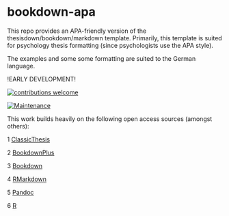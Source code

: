 # bookdown-apa
This repo provides an APA-friendly version of the thesisdown/bookdown/markdown template. Primarily, this template is suited for psychology thesis formatting (since psychologists use the APA style).

The examples and some some formatting are suited to the German language.

!EARLY DEVELOPMENT!

[![contributions welcome](https://img.shields.io/badge/contributions-welcome-brightgreen.svg?style=flat)](https://github.com/dwyl/esta/issues)

[![Maintenance](https://img.shields.io/badge/Maintained%3F-yes-green.svg)](https://GitHub.com/Naereen/StrapDown.js/graphs/commit-activity)




This work builds heavily on the following open access sources (amongst others):


1 [ClassicThesis](https://ctan.org/pkg/classicthesis?lang=en)

2 [BookdownPlus](https://bookdown.org/baydap/bookdownplus/)

3 [Bookdown](https://bookdown.org/yihui/bookdown/)

4 [RMarkdown](https://rmarkdown.rstudio.com/)

5 [Pandoc](https://pandoc.org/)

6 [R](https://cran.r-project.org/)
